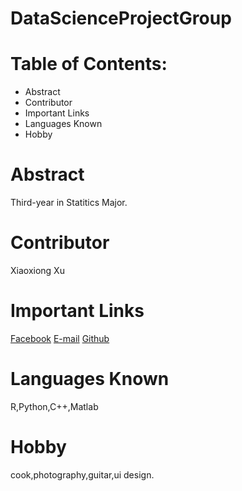 # DataScienceProjectGroup

# Table of Contents:
* Abstract
* Contributor
* Important Links
* Languages Known
* Hobby

# Abstract
Third-year in Statitics Major.

# Contributor
Xiaoxiong Xu

# Important Links
[Facebook](https://www.facebook.com/xiaoxiong.xu.71)
[E-mail](xiaoxiong0601@gmail.com)
[Github](https://github.com/OliverXiaoxiong)

# Languages Known
R,Python,C++,Matlab

# Hobby
cook,photography,guitar,ui design.
